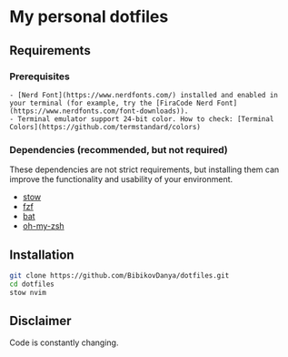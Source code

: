 # **My personal dotfiles** 

## **Requirements** 

### Prerequisites
    - [Nerd Font](https://www.nerdfonts.com/) installed and enabled in your terminal (for example, try the [FiraCode Nerd Font](https://www.nerdfonts.com/font-downloads)).
    - Terminal emulator support 24-bit color. How to check: [Terminal Colors](https://github.com/termstandard/colors)

### Dependencies (recommended, but not required)
These dependencies are not strict requirements, but installing them can improve the functionality and usability of your environment. 
- [stow](https://github.com/aspiers/stow)
- [fzf](https://github.com/junegunn/fzf)
- [bat](https://github.com/sharkdp/bat)
- [oh-my-zsh](https://ohmyz.sh)

## **Installation**

```bash
git clone https://github.com/BibikovDanya/dotfiles.git
cd dotfiles 
stow nvim  
```
## **Disclaimer**
Code is constantly changing.

